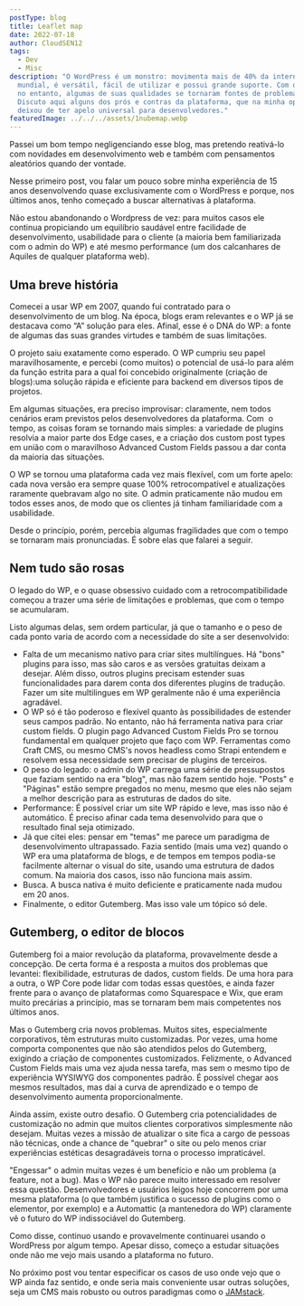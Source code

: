 ```yaml
---
postType: blog
title: Leaflet map
date: 2022-07-18
author: CloudSEN12
tags:
  - Dev
  - Misc
description: "O WordPress é um monstro: movimenta mais de 40% da internet
  mundial, é versátil, fácil de utilizar e possui grande suporte. Com o tempo,
  no entanto, algumas de suas qualidades se tornaram fontes de problemas.
  Discuto aqui alguns dos prós e contras da plataforma, que na minha opinião
  deixou de ter apelo universal para desenvolvedores."
featuredImage: ../../../assets/1nubemap.webp
---
```

Passei um bom tempo negligenciando esse blog, mas pretendo reativá-lo com novidades em desenvolvimento web e também com pensamentos aleatórios quando der vontade.

Nesse primeiro post, vou falar um pouco sobre minha experiência de 15 anos desenvolvendo quase exclusivamente com o WordPress e porque, nos últimos anos, tenho começado a buscar alternativas à plataforma.

Não estou abandonando o Wordpress de vez: para muitos casos ele continua propiciando um equilíbrio saudável entre facilidade de desenvolvimento, usabilidade para o cliente (a maioria bem familiarizada com o admin do WP) e até mesmo performance (um dos calcanhares de Aquiles de qualquer plataforma web).

## Uma breve história

Comecei a usar WP em 2007, quando fui contratado para o desenvolvimento de um blog. Na época, blogs eram relevantes e o WP já se destacava como “A” solução para eles. Afinal, esse é o DNA do WP: a fonte de algumas das suas grandes virtudes e também de suas limitações.

O projeto saiu exatamente como esperado. O WP cumpriu seu papel maravilhosamente, e percebi (como muitos) o potencial de usá-lo para além da função estrita para a qual foi concebido originalmente (criação de blogs):uma solução rápida e eficiente para backend em diversos tipos de projetos.

Em algumas situações, era preciso improvisar: claramente, nem todos cenários eram previstos pelos desenvolvedores da plataforma. Com  o tempo, as coisas foram se tornando mais simples: a variedade de plugins resolvia a maior parte dos Edge cases, e a criação dos custom post types em união com o maravilhoso Advanced Custom Fields passou a dar conta da maioria das situações.

O WP se tornou uma plataforma cada vez mais flexível, com um forte apelo: cada nova versão era sempre quase 100% retrocompatível e atualizações raramente quebravam algo no site. O admin praticamente não mudou em todos esses anos, de modo que os clientes já tinham familiaridade com a usabilidade.

Desde o princípio, porém, percebia algumas fragilidades que com o tempo se tornaram mais pronunciadas. É sobre elas que falarei a seguir.

## Nem tudo são rosas

O legado do WP, e o quase obsessivo cuidado com a retrocompatibilidade começou a trazer uma série de limitações e problemas, que com o tempo se acumularam.

Listo algumas delas, sem ordem particular, já que o tamanho e o peso de cada ponto varia de acordo com a necessidade do site a ser desenvolvido: 

* Falta de um mecanismo nativo para criar sites multilíngues. Há "bons" plugins para isso, mas são caros e as versões gratuitas deixam a desejar. Além disso, outros plugins precisam estender suas funcionalidades para darem conta dos diferentes plugins de tradução. Fazer um site multilingues em WP geralmente não é uma experiência agradável.
* O WP só é tão poderoso e flexível quanto às possibilidades de estender seus campos padrão. No entanto, não há ferramenta nativa para criar custom fields. O plugin pago Advanced Custom Fields Pro se tornou fundamental em qualquer projeto que faço com WP. Ferramentas como Craft CMS, ou mesmo CMS's novos headless como Strapi entendem e resolvem essa necessidade sem precisar de plugins de terceiros. 
* O peso do legado: o admin do WP carrega uma série de pressupostos que faziam sentido na era "blog", mas não fazem sentido hoje. "Posts" e "Páginas" estão sempre pregados no menu, mesmo que eles não sejam a melhor descrição para as estruturas de dados do site. 
* Performance: É possível criar um site WP rápido e leve, mas isso não é automático. É preciso afinar cada tema desenvolvido para que o resultado final seja otimizado.
* Já que citei eles: pensar em "temas" me parece um paradigma de desenvolvimento ultrapassado. Fazia sentido (mais uma vez) quando o WP era uma plataforma de blogs, e de tempos em tempos podia-se facilmente alternar o visual do site, usando uma estrutura de dados comum. Na maioria dos casos, isso não funciona mais assim. 
* Busca. A busca nativa é muito deficiente e praticamente nada mudou em 20 anos.
* Finalmente, o editor Gutemberg. Mas isso vale um tópico só dele.

## Gutemberg, o editor de blocos

Gutemberg foi a maior revolução da plataforma, provavelmente desde a concepção. De certa forma é a resposta a muitos dos problemas que levantei: flexibilidade, estruturas de dados, custom fields. De uma hora para a outra, o WP Core pode lidar com todas essas questões, e ainda fazer frente para o avanço de plataformas como Squarespace e Wix, que eram muito precárias a princípio, mas se tornaram bem mais competentes nos últimos anos.

Mas o Gutemberg cria novos problemas. Muitos sites, especialmente corporativos, têm estruturas muito customizadas. Por vezes, uma home comporta componentes que não são atendidos pelos do Gutemberg, exigindo a criação de componentes customizados. Felizmente, o Advanced Custom Fields mais uma vez ajuda nessa tarefa, mas sem o mesmo tipo de experiência WYSIWYG dos componentes padrão. É possível chegar aos mesmos resultados, mas daí a curva de aprendizado e o tempo de desenvolvimento aumenta proporcionalmente.

Ainda assim, existe outro desafio. O Gutemberg cria potencialidades de customização no admin que muitos clientes corporativos simplesmente não desejam. Muitas vezes a missão de atualizar o site fica a cargo de pessoas não técnicas, onde a chance de "quebrar" o site ou pelo menos criar experiências estéticas desagradáveis torna o processo impraticável.

"Engessar" o admin muitas vezes é um benefício e não um problema (a feature, not a bug). Mas o WP não parece muito interessado em resolver essa questão. Desenvolvedores e usuários leigos hoje concorrem por uma mesma plataforma (o que também justifica o sucesso de plugins como o elementor, por exemplo) e a Automattic (a mantenedora do WP) claramente vê o futuro do WP indissociável do Gutemberg.

Como disse, continuo usando e provavelmente continuarei usando o WordPress por algum tempo. Apesar disso, começo a estudar situações onde não me vejo mais usando a plataforma no futuro. 

No próximo post vou tentar especificar os casos de uso onde vejo que o WP ainda faz sentido, e onde seria mais conveniente usar outras soluções, seja um CMS mais robusto ou outros paradigmas como o [JAMstack](https://jamstack.org/).